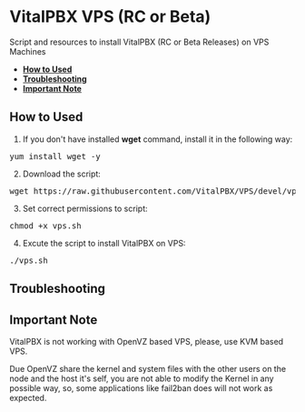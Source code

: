 # VitalPBX VPS (RC or Beta)
Script and resources to install VitalPBX (RC or Beta Releases) on VPS Machines

- **[How to Used](#how-to-used)**
- **[Troubleshooting](#troubleshooting)**
- **[Important Note](#important-note)**

## How to Used
1. If you don't have installed __wget__ command, install it in the following way:
<pre>
yum install wget -y
</pre>
2. Download the script:
<pre>
wget https://raw.githubusercontent.com/VitalPBX/VPS/devel/vps.sh
</pre>
3. Set correct permissions to script:
<pre>
chmod +x vps.sh
</pre>
4. Excute the script to install VitalPBX on VPS:
<pre>
./vps.sh
</pre>

## Troubleshooting

## Important Note
VitalPBX is not working with OpenVZ based VPS, please, use KVM based VPS.

Due OpenVZ share the kernel and system files with the other users on the node and the host it's self, you are not able to modify the Kernel in any possible way, so, some applications like fail2ban does will not work as expected.
